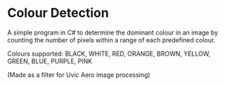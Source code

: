 # Colour Detection
A simple program in C# to determine the dominant colour in an image by counting the number of pixels within a range of each predefined colour.

Colours supported: BLACK, WHITE, RED, ORANGE, BROWN, YELLOW, GREEN, BLUE, PURPLE, PINK

(Made as a filter for Uvic Aero image processing)
